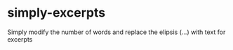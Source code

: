 # simply-excerpts
Simply modify the number of words and replace the elipsis (...) with text for excerpts
